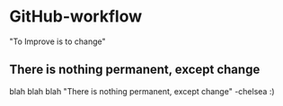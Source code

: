 # GitHub-workflow
"To Improve is to change"

## There is nothing permanent, except change
blah blah blah
"There is nothing permanent, except change"
-chelsea :)

